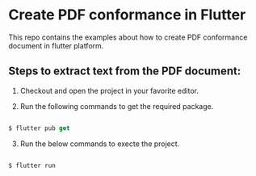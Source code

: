 # Create PDF conformance in Flutter

This repo contains the examples about how to create PDF conformance document in flutter platform.

## Steps to extract text from the PDF document:

1. Checkout and open the project in your favorite editor.

2. Run the following commands to get the required package.

```dart

$ flutter pub get

```

3. Run the below commands to execte the project.

```dart

$ flutter run

```